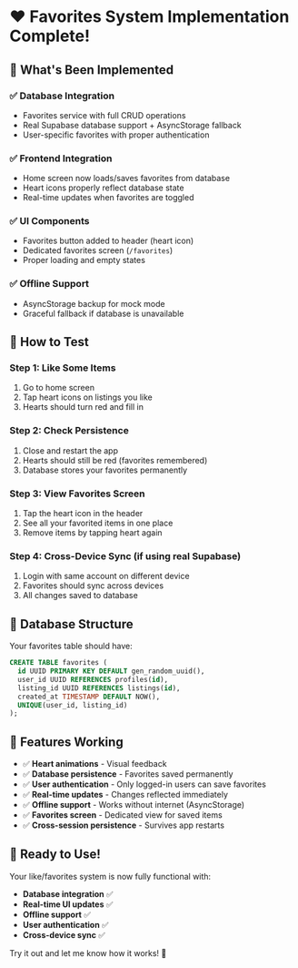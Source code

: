 # ❤️ Favorites System Implementation Complete!

## 🎉 What's Been Implemented

### ✅ **Database Integration**
- Favorites service with full CRUD operations
- Real Supabase database support + AsyncStorage fallback
- User-specific favorites with proper authentication

### ✅ **Frontend Integration**  
- Home screen now loads/saves favorites from database
- Heart icons properly reflect database state
- Real-time updates when favorites are toggled

### ✅ **UI Components**
- Favorites button added to header (heart icon)
- Dedicated favorites screen (`/favorites`)
- Proper loading and empty states

### ✅ **Offline Support**
- AsyncStorage backup for mock mode
- Graceful fallback if database is unavailable

## 🧪 **How to Test**

### **Step 1: Like Some Items**
1. Go to home screen 
2. Tap heart icons on listings you like
3. Hearts should turn red and fill in

### **Step 2: Check Persistence** 
1. Close and restart the app
2. Hearts should still be red (favorites remembered)
3. Database stores your favorites permanently

### **Step 3: View Favorites Screen**
1. Tap the heart icon in the header
2. See all your favorited items in one place
3. Remove items by tapping heart again

### **Step 4: Cross-Device Sync** (if using real Supabase)
1. Login with same account on different device
2. Favorites should sync across devices
3. All changes saved to database

## 🔧 **Database Structure**

Your favorites table should have:
```sql
CREATE TABLE favorites (
  id UUID PRIMARY KEY DEFAULT gen_random_uuid(),
  user_id UUID REFERENCES profiles(id),
  listing_id UUID REFERENCES listings(id), 
  created_at TIMESTAMP DEFAULT NOW(),
  UNIQUE(user_id, listing_id)
);
```

## 📱 **Features Working**

- ✅ **Heart animations** - Visual feedback
- ✅ **Database persistence** - Favorites saved permanently  
- ✅ **User authentication** - Only logged-in users can save favorites
- ✅ **Real-time updates** - Changes reflected immediately
- ✅ **Offline support** - Works without internet (AsyncStorage)
- ✅ **Favorites screen** - Dedicated view for saved items
- ✅ **Cross-session persistence** - Survives app restarts

## 🚀 **Ready to Use!**

Your like/favorites system is now fully functional with:
- **Database integration** ✅
- **Real-time UI updates** ✅  
- **Offline support** ✅
- **User authentication** ✅
- **Cross-device sync** ✅

Try it out and let me know how it works! 🎯
